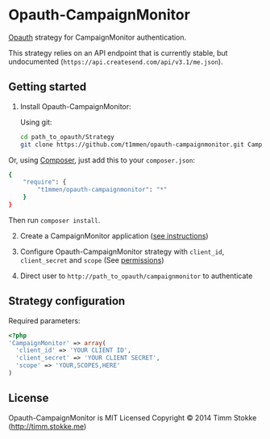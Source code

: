 Opauth-CampaignMonitor
=============
[Opauth][1] strategy for CampaignMonitor authentication.

This strategy relies on an API endpoint that is currently stable, but undocumented (```https://api.createsend.com/api/v3.1/me.json```).

Getting started
----------------
1. Install Opauth-CampaignMonitor:

   Using git:
   ```bash
   cd path_to_opauth/Strategy
   git clone https://github.com/t1mmen/opauth-campaignmonitor.git CampaignMonitor
   ```

  Or, using [Composer](https://getcomposer.org/), just add this to your `composer.json`:

   ```bash
   {
       "require": {
           "t1mmen/opauth-campaignmonitor": "*"
       }
   }
   ```
   Then run `composer install`.


2. Create a CampaignMonitor application ([see instructions][2])

3. Configure Opauth-CampaignMonitor strategy with ```client_id```, ```client_secret``` and ```scope``` (See [permissions][2])

4. Direct user to `http://path_to_opauth/campaignmonitor` to authenticate

Strategy configuration
----------------------

Required parameters:

```php
<?php
'CampaignMonitor' => array(
  'client_id' => 'YOUR CLIENT ID',
  'client_secret' => 'YOUR CLIENT SECRET',
  'scope' => 'YOUR,SCOPES,HERE'
)
```

License
---------
Opauth-CampaignMonitor is MIT Licensed
Copyright © 2014 Timm Stokke (http://timm.stokke.me)

[1]: https://github.com/opauth/opauth
[2]: https://www.campaignmonitor.com/api/getting-started/#authenticating_with_oauth
